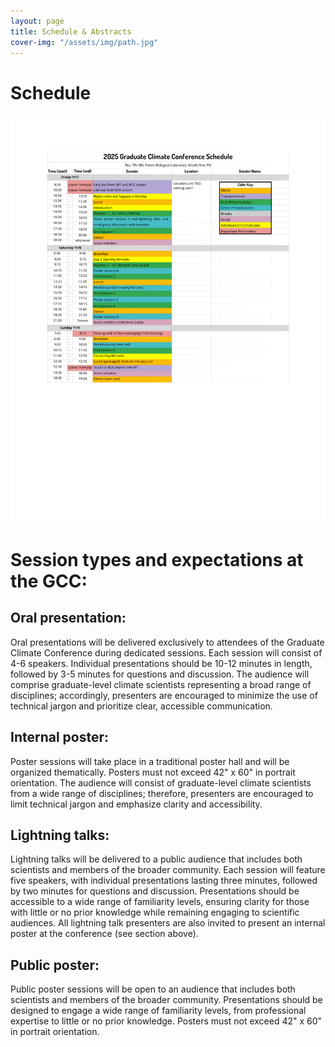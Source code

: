```yaml
---
layout: page
title: Schedule & Abstracts
cover-img: "/assets/img/path.jpg"
---
```


# Schedule

<img src="/assets/img/GCC_schedule.png" alt="Conference schedule">

<!--[Abstracts](https://graduateclimateconference.github.io/pdf/GCC2024_abstracts.pdf)-->

# Session types and expectations at the GCC:
## Oral presentation: 
Oral presentations will be delivered exclusively to attendees of the Graduate Climate Conference during dedicated sessions. Each session will consist of 4-6 speakers. Individual presentations should be 10-12 minutes in length, followed by 3-5 minutes for questions and discussion. The audience will comprise graduate-level climate scientists representing a broad range of disciplines; accordingly, presenters are encouraged to minimize the use of technical jargon and prioritize clear, accessible communication.

## Internal poster: 
Poster sessions will take place in a traditional poster hall and will be organized thematically. Posters must not exceed 42" x 60" in portrait orientation. The audience will consist of graduate-level climate scientists from a wide range of disciplines; therefore, presenters are encouraged to limit technical jargon and emphasize clarity and accessibility.

## Lightning talks: 
Lightning talks will be delivered to a public audience that includes both scientists and members of the broader community. Each session will feature five speakers, with individual presentations lasting three minutes, followed by two minutes for questions and discussion. Presentations should be accessible to a wide range of familiarity levels, ensuring clarity for those with little or no prior knowledge while remaining engaging to scientific audiences. All lightning talk presenters are also invited to present an internal poster at the conference (see section above).

## Public poster: 
Public poster sessions will be open to an audience that includes both scientists and members of the broader community. Presentations should be designed to engage a wide range of familiarity levels, from professional expertise to little or no prior knowledge. Posters must not exceed 42" x 60" in portrait orientation.

<!--# Keynote Speakers
<img src="/assets/img/GCC_schedule.png" alt="Conference schedule">

# Oral Presentations

[Abstracts](https://graduateclimateconference.github.io/pdf/GCC2024_abstracts.pdf)

As a reminder, your talk should be aimed at a general audience, as there will be graduate students from a range of disciplines and backgrounds attending.

Please keep your oral presentation between 10-12 minutes long. We have a tight schedule, so at 12 minutes we will ask that you wrap up your talk. There will be a panel discussion after your session, during which participants will be able to ask questions. 

#### Poster Presentations
Your poster should be a maximum of 60” x 40” (1.5 m x 1 m). We do not have printers at Pack Forest, so you must print your poster prior to arriving.

# Keynote Speakers

__Dr. Hannah Zanowski__
> Diversity, Equity, Inclusion, and Justice Keynote Speaker
Dr. Hannah Zanowski is an Assistant Professor in the department of Atmospheric and Ocean Sciences at the University of Wisconsin- Madison and the Program Director and co-PI of the Student Training in Remote Sensing and Meteorology (STORM) REU program. She grew up in a furnace (Arizona), and now lives in a freezer (Wisconsin), but tried out several states in between. Her early research was in Antarctic ocean modeling during her Ph.D. at Princeton University as well as part of her postdoctoral work at the Joint Institute for the Study of the Atmosphere and Ocean (JISAO; now CICOES) at the University of Washington. She also completed a postdoc with Institute of Arctic and Alpine Research (INSTAAR) at the University of Colorado Boulder where she explored present and future Arctic freshwater transport and storage, the deglacial Pacific Ocean circulation, and the formation of Pikialasorsuaq (the North Water polynya) during the mid-Holocene. She uses coupled climate models to understand the physical oceanography of Earth’s polar regions and how changes in these regions are communicated to and transported in the abyssal ocean. Additionally, she is interested in understanding the physical oceanography of early Earth as well as ocean circulation on exoplanets.


__Dr. Marysa Laguë__
> Early Career Scientist Keynote Speaker
Dr. Marysa Lague is an Assistant Professor in the Geography department at the University of British Columbia. Her research focuses on understanding how terrestrial processes impact the atmosphere and surface climate from the scale of a single plant to the scale of a planet, by modulating fluxes of water and energy between the land and the atmosphere. Dr. Lague completed her PhD in Atmospheric Sciences at the University of Washington, where she also completed MSc degrees in both Atmospheric Sciences and Applied Mathematics. She was a James S. McDonnell Foundation Postdoctoral Fellow in Dynamic and Multiscale Systems at the University of California, Berkeley, and at the University of Saskatchewan’s Coldwater Lab. In her work, she uses models of varied complexity to test how individual land-surface properties modify energy and water fluxes to the atmosphere, and how those flux changes in turn impact atmospheric dynamics and climate, both locally and in regions far away from the initial land change. The overarching goal of her research program is to understand where the atmosphere is sensitive to changes in the land surface, what particular properties of the land surface modulate climate, and how continentality influences the coupled global climate system. -->
